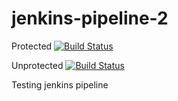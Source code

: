 # jenkins-pipeline-2

Protected
[![Build Status](http://ec2-54-79-158-47.ap-southeast-2.compute.amazonaws.com/job/jenkins-pipeline-2/badge/icon)](http://ec2-54-79-158-47.ap-southeast-2.compute.amazonaws.com/job/jenkins-pipeline-2/)

Unprotected
[![Build Status](http://ec2-54-79-158-47.ap-southeast-2.compute.amazonaws.com/buildStatus/icon?job=jenkins-pipeline-2)](http://ec2-54-79-158-47.ap-southeast-2.compute.amazonaws.com/job/jenkins-pipeline-2/)

Testing jenkins pipeline
